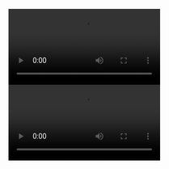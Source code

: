 ![](https://github.com/eduarf/portfolio/blob/master/videos/video.webm)
![](https://github.com/eduarf/portfolio/blob/master/videos/video-responsive.webm)